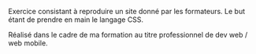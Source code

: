 Exercice consistant à reproduire un site donné par les formateurs.
Le but étant de prendre en main le langage CSS.

Réalisé dans le cadre de ma formation au titre professionnel de dev web / web mobile.

